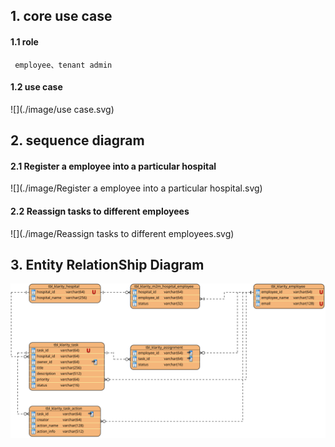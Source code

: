 ## 1. core use case
#### 1.1 role
     employee、tenant admin
#### 1.2 use case
![](./image/use case.svg)

## 2. sequence diagram
#### 2.1 Register a employee into a particular hospital
![](./image/Register a employee into a particular hospital.svg)
#### 2.2 Reassign tasks to different employees
![](./image/Reassign tasks to different employees.svg)

## 3. Entity RelationShip Diagram
![](./image/entity-realationship.svg)
